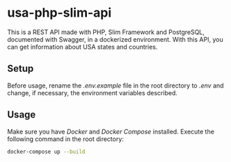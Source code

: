 # usa-php-slim-api

This is a REST API made with PHP, Slim Framework and PostgreSQL, documented with Swagger, in a dockerized environment. With this API, you can get information about USA states and countries. 

## Setup

Before usage, rename the *.env.example* file in the root directory to *.env* and change, if necessary, the environment variables described.

## Usage

Make sure you have *Docker* and *Docker Compose* installed.
Execute the following command in the root directory:

```bash
docker-compose up --build
```
